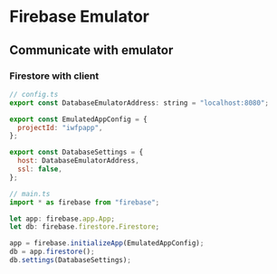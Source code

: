 # Firebase Emulator

## Communicate with emulator

### Firestore with client

```js
// config.ts
export const DatabaseEmulatorAddress: string = "localhost:8080";

export const EmulatedAppConfig = {
  projectId: "iwfpapp",
};

export const DatabaseSettings = {
  host: DatabaseEmulatorAddress,
  ssl: false,
};

// main.ts
import * as firebase from "firebase";

let app: firebase.app.App;
let db: firebase.firestore.Firestore;

app = firebase.initializeApp(EmulatedAppConfig);
db = app.firestore();
db.settings(DatabaseSettings);
```

<Disqus/>
